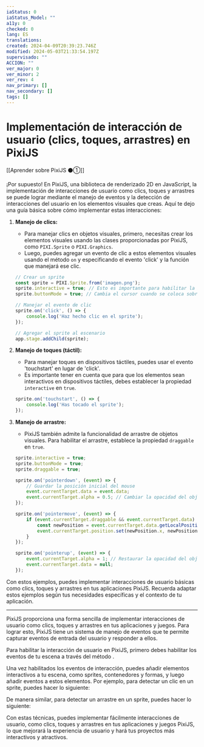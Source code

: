 ```yaml
---
iaStatus: 0
iaStatus_Model: ""
a11y: 0
checked: 0
lang: ES
translations: 
created: 2024-04-09T20:39:23.746Z
modified: 2024-05-03T21:33:54.197Z
supervisado: ""
ACCION: ""
ver_major: 0
ver_minor: 2
ver_rev: 4
nav_primary: []
nav_secondary: []
tags: []
---
```

# Implementación de interacción de usuario (clics, toques, arrastres) en PixiJS

[[Aprender sobre PixiJS ⚫①]]


¡Por supuesto! En PixiJS, una biblioteca de renderizado 2D en JavaScript, la implementación de interacciones de usuario como clics, toques y arrastres se puede lograr mediante el manejo de eventos y la detección de interacciones del usuario en los elementos visuales que creas. Aquí te dejo una guía básica sobre cómo implementar estas interacciones:

1. **Manejo de clics:**
   - Para manejar clics en objetos visuales, primero, necesitas crear los elementos visuales usando las clases proporcionadas por PixiJS, como `PIXI.Sprite` o `PIXI.Graphics`.
   - Luego, puedes agregar un evento de clic a estos elementos visuales usando el método `on` y especificando el evento 'click' y la función que manejará ese clic.

   ```javascript
   // Crear un sprite
   const sprite = PIXI.Sprite.from('imagen.png');
   sprite.interactive = true; // Esto es importante para habilitar la interactividad
   sprite.buttonMode = true; // Cambia el cursor cuando se coloca sobre el sprite

   // Manejar el evento de clic
   sprite.on('click', () => {
       console.log('Haz hecho clic en el sprite');
   });

   // Agregar el sprite al escenario
   app.stage.addChild(sprite);
   ```

2. **Manejo de toques (táctil):**
   - Para manejar toques en dispositivos táctiles, puedes usar el evento 'touchstart' en lugar de 'click'.
   - Es importante tener en cuenta que para que los elementos sean interactivos en dispositivos táctiles, debes establecer la propiedad `interactive` en `true`.

   ```javascript
   sprite.on('touchstart', () => {
       console.log('Has tocado el sprite');
   });
   ```

3. **Manejo de arrastre:**
   - PixiJS también admite la funcionalidad de arrastre de objetos visuales. Para habilitar el arrastre, establece la propiedad `draggable` en `true`.

   ```javascript
   sprite.interactive = true;
   sprite.buttonMode = true;
   sprite.draggable = true;

   sprite.on('pointerdown', (event) => {
       // Guardar la posición inicial del mouse
       event.currentTarget.data = event.data;
       event.currentTarget.alpha = 0.5; // Cambiar la opacidad del objeto al inicio del arrastre
   });

   sprite.on('pointermove', (event) => {
       if (event.currentTarget.draggable && event.currentTarget.data) {
           const newPosition = event.currentTarget.data.getLocalPosition(event.currentTarget.parent);
           event.currentTarget.position.set(newPosition.x, newPosition.y);
       }
   });

   sprite.on('pointerup', (event) => {
       event.currentTarget.alpha = 1; // Restaurar la opacidad del objeto al final del arrastre
       event.currentTarget.data = null;
   });
   ```

Con estos ejemplos, puedes implementar interacciones de usuario básicas como clics, toques y arrastres en tus aplicaciones PixiJS. Recuerda adaptar estos ejemplos según tus necesidades específicas y el contexto de tu aplicación.

---

PixiJS proporciona una forma sencilla de implementar interacciones de usuario como clics, toques y arrastres en tus aplicaciones y juegos. Para lograr esto, PixiJS tiene un sistema de manejo de eventos que te permite capturar eventos de entrada del usuario y responder a ellos.

Para habilitar la interacción de usuario en PixiJS, primero debes habilitar los eventos de tu escena a través del método .



Una vez habilitados los eventos de interacción, puedes añadir elementos interactivos a tu escena, como sprites, contenedores y formas, y luego añadir eventos a estos elementos. Por ejemplo, para detectar un clic en un sprite, puedes hacer lo siguiente:



De manera similar, para detectar un arrastre en un sprite, puedes hacer lo siguiente:



Con estas técnicas, puedes implementar fácilmente interacciones de usuario, como clics, toques y arrastres en tus aplicaciones y juegos PixiJS, lo que mejorará la experiencia de usuario y hará tus proyectos más interactivos y atractivos.
